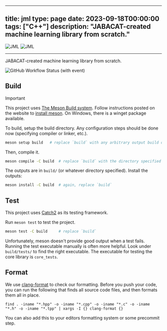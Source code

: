 
---
title: jml
type: page
date: 2023-09-18T00:00:00
tags: ["C++"]
description: "JABACAT-created machine learning library from scratch."
---


![JML](./resources/jml-logo-long.png#gh-light-mode-only)
![JML](./resources/jml-logo-long-dark-mode.png#gh-dark-mode-only)
<hr>
JABACAT-created machine learning library from scratch.

![GitHub Workflow Status (with event)](https://img.shields.io/github/actions/workflow/status/jabacat/jml/build-test.yml?style=for-the-badge)

## Build
> [!IMPORTANT]
> This project uses [The Meson Build system](https://mesonbuild.com/index.html). Follow instructions posted on the website to [install meson](https://mesonbuild.com/SimpleStart.html). On Windows, there is a winget package available.

To build, setup the build directory. Any configuration steps should be done now (specifying compiler or linker, etc.).
```bash
meson setup build   # replace `build` with any arbitrary output build directory
```
Then, compile it.
```bash
meson compile -C build  # replace `build` with the directory specified in the previous step
```
The outputs are in `build/` (or whatever directory specified). Install the outputs:
```bash
meson install -C build  # again, replace `build`
```

## Test
This project uses [Catch2](https://github.com/catchorg/Catch2) as its testing framework.

Run `meson test` to test the project.
```bash
meson test -C build     # replace `build`
```

Unfortunately, meson doesn't provide good output when a test fails. Running the test executable manually is often more helpful. Look under `build/tests/` to find the right executable. The executable for testing the core library is `core_tests`.

## Format

We use [clang-format](https://www.kernel.org/doc/html/latest/process/clang-format.html) to check our formatting.
Before you push your code, you can run the following that finds all source code files, and then formats them all in place.

```
find . -iname "*.hpp" -o -iname "*.cpp" -o -iname "*.c" -o -iname "*.h" -o -iname "*.tpp" | xargs -I {} clang-format {}
```

You can also add this to your editors formatting system or some precommit step.
